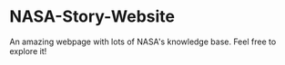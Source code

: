 # NASA-Story-Website
An amazing webpage with lots of NASA's knowledge base. Feel free to explore it!
